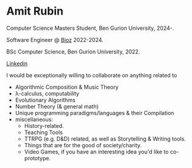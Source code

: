 # Amit Rubin
Computer Science Masters Student, Ben Gurion University, 2024-. 

Software Engineer @ [Bioz](https://www.bioz.com/) 2022-2024.  

BSc Computer Science, Ben Gurion University, 2022. 

[Linkedin](https://www.linkedin.com/in/amit-rubin-767a78217/)

I would be exceptionally willing to collaborate on anything related to
- Algorithmic Composition & Music Theory
- λ-calculus, computability
- Evolutionary Algorithms
- Number Theory (& general math)
- Unique programming paradigms/languages & their Compilation
- miscellaneous:
  - History-related.
  - Teaching Tools
  - TTRPG (e.g. D&D) related, as well as Storytelling & Writing tools.
  - Things that are for the good of society/charity.
  - Video Games, if you have an interesting idea you'd like to co-prototype.

<!---
amitrubin/amitrubin is a ✨ special ✨ repository because its `README.md` (this file) appears on your GitHub profile.
You can click the Preview link to take a look at your changes.
--->

